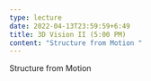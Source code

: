 ```yaml
---
type: lecture
date: 2022-04-13T23:59:59+6:49
title: 3D Vision II (5:00 PM)
content: "Structure from Motion "
---
```

Structure from Motion 